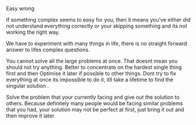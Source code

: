 Easy wrong 

If something complex seems to easy for you, then it means you've either did not understand everything correctly or your skipping something and its not working the right way.

We have to experiment with many things in life, there is no straight forward answer to lifes complex questions. 

You cannot solve all the large problems at once. That doesnt mean you should not try anything. 
Better to concentrate on the hardest single thing first and then Optimise it later if possible to other things. Dont try to fix everything at once its impossible to do it, itll take a lifetime to find the singular solution .

Solve the problem that your currently facing and give out the solution to others. Because definitely many people would be facing similar problems that you had, your solution may not be perfect at first, just bring it out and then improve it later.
